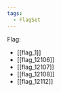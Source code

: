 ```yaml
---
tags:
  - FlagSet
---
```

Flag:
- [[flag_1]]
- [[flag_12106]]
- [[flag_12107]]
- [[flag_12108]]
- [[flag_12112]]
